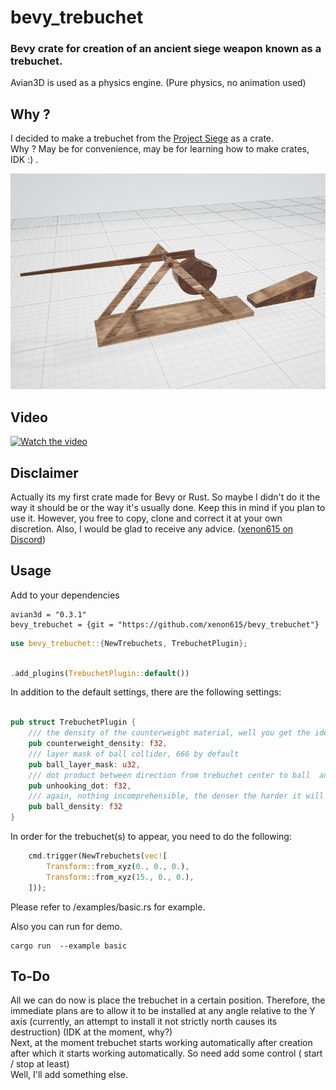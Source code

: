 # bevy_trebuchet
### Bevy crate for creation  of an ancient siege weapon known as a trebuchet.
Avian3D is used as a physics engine. (Pure physics, no animation used)

## Why ?
I decided to make a trebuchet from the [Project Siege](https://github.com/xenon615/siege) as a crate.  
Why ? May be for convenience, may be for learning how to make crates, IDK :) .  

![Trebuchet](img/image1.png)
## Video 
[![Watch the video](https://img.youtube.com/vi/K_OJGsxl0fk/maxresdefault.jpg)](https://youtu.be/K_OJGsxl0fk)

## Disclaimer
Actually its my first crate made for Bevy or Rust. So  maybe I didn't do it the way it should be or the way it's usually done.
Keep this in mind if you plan to use it. However, you free to copy, clone and correct it at your own discretion.
Also, I would be glad to receive any advice. ([xenon615 on Discord](https://discordapp/users/xenon615))

## Usage
Add to your dependencies
```
avian3d = "0.3.1"
bevy_trebuchet = {git = "https://github.com/xenon615/bevy_trebuchet"}
```

```rust
use bevy_trebuchet::{NewTrebuchets, TrebuchetPlugin};

```

```rust

.add_plugins(TrebuchetPlugin::default())

```
In addition to the default settings, there are the following settings:
```rust

pub struct TrebuchetPlugin {
    /// the density of the counterweight material, well you get the idea, the heavier it is, the further the projectile will be thrown, but it can fall apart, 9.5 by default
    pub counterweight_density: f32,
    /// layer mask of ball collider, 666 by default
    pub ball_layer_mask: u32, 
    /// dot product between direction from trebuchet center to ball  and Y axis. Working values are approximately between 0.7 and 0.99.lower value means steeper trajectory
    pub unhooking_dot: f32,
    /// again, nothing incomprehensible, the denser the harder it will hit, if it can take off, of course)
    pub ball_density: f32
}
```

In order for the trebuchet(s) to appear, you need to do the following:

```rust
    cmd.trigger(NewTrebuchets(vec![
        Transform::from_xyz(0., 0., 0.),
        Transform::from_xyz(15., 0., 0.),
    ]));

```



Please refer to /examples/basic.rs for example. 

Also you can run for demo.

```
cargo run  --example basic

```

## To-Do
All we can do now is place the trebuchet in a certain position.
Therefore, the immediate plans are to allow it to be installed at any angle relative to the Y axis
(currently, an attempt to install it not strictly north causes its destruction) (IDK at the moment, why?)  
Next, at the moment trebuchet starts working automatically after creation  after which it starts working automatically.
So need add some control ( start / stop at least)  
Well, I'll add something else.



